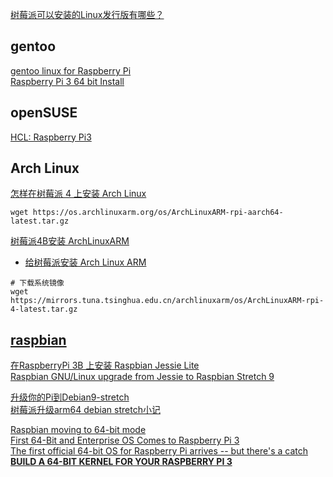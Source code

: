 [树莓派可以安装的Linux发行版有哪些？](https://www.zhihu.com/question/31632573)

## gentoo

[gentoo linux for Raspberry Pi](https://wiki.gentoo.org/wiki/Raspberry_Pi)  
[Raspberry Pi 3 64 bit Install](https://wiki.gentoo.org/wiki/Raspberry_Pi_3_64_bit_Install)  

## openSUSE

[HCL: Raspberry Pi3](https://en.opensuse.org/HCL:Raspberry_Pi3)

## Arch Linux

[怎样在树莓派 4 上安装 Arch Linux](https://bynss.com/linux/617031.html)  

```Shell
wget https://os.archlinuxarm.org/os/ArchLinuxARM-rpi-aarch64-latest.tar.gz
```

[树莓派4B安装 ArchLinuxARM](https://zhuanlan.zhihu.com/p/94965146)  

- [给树莓派安装 Arch Linux ARM](https://segmentfault.com/a/1190000039846309)  

```Shell
# 下载系统镜像
wget https://mirrors.tuna.tsinghua.edu.cn/archlinuxarm/os/ArchLinuxARM-rpi-4-latest.tar.gz
```

## [raspbian](http://www.raspbian.org/)

[在RaspberryPi 3B 上安装 Raspbian Jessie Lite](http://geek.csdn.net/news/detail/136948)  
[Raspbian GNU/Linux upgrade from Jessie to Raspbian Stretch 9](https://linuxconfig.org/raspbian-gnu-linux-upgrade-from-jessie-to-raspbian-stretch-9)  

[升级你的Pi到Debian9-stretch](http://www.jianshu.com/p/ceb6640bcb3e)  
[树莓派升级arm64 debian stretch小记](http://www.jianshu.com/p/7b962b038a6c)  

[Raspbian moving to 64-bit mode](https://raspberrypi.stackexchange.com/questions/43921/raspbian-moving-to-64-bit-mode)  
[First 64-Bit and Enterprise OS Comes to Raspberry Pi 3](https://www.linux.com/news/learn/intro-to-linux/first-64-bit-and-enterprise-os-comes-raspberry-pi-3)  
[The first official 64-bit OS for Raspberry Pi arrives -- but there's a catch](https://betanews.com/2016/11/22/64-bit-os-for-raspberry-pi/)
[**BUILD A 64-BIT KERNEL FOR YOUR RASPBERRY PI 3**](https://devsidestory.com/build-a-64-bit-kernel-for-your-raspberry-pi-3/)  
